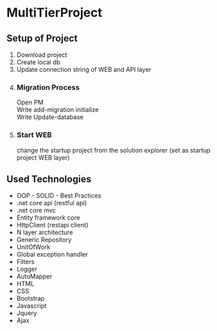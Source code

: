 # MultiTierProject

<h2>Setup of Project</h2>

<ol>
  <li>Download project</li>
  <li>Create local db</li>
  <li>Update connection string of WEB and API layer</li>
  <li><h3>Migration Process</h3>
  Open PM
    <br>
  Write add-migration initialize
    <br>
  Write Update-database</li>
 <li>
 <h3>Start WEB</h3>
 change the startup project from the solution explorer (set as startup project WEB layer)
   </li>
</ol>

<h2>Used Technologies</h2>

<ul>
  <li>OOP - SOLID - Best Practices</li>
  <li>.net core api (restful api)</li>
  <li>.net core mvc</li>
  <li>Entity framework core</li>
  <li>HttpClient (restapi client)</li>
  <li>N layer architecture</li>
  <li>Generic Repository</li>
  <li>UnitOfWork</li>
  <li>Global exception handler</li>
  <li>Filters</li>
  <li>Logger</li>
  <li>AutoMapper</li>
  <li>HTML</li>
  <li>CSS</li>
  <li>Bootstrap</li>
  <li>Javascript</li>
  <li>Jquery</li>
  <li>Ajax</li>
</ul>
